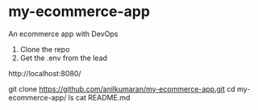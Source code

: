 # my-ecommerce-app
An ecommerce app with DevOps

1. Clone the repo
2. Get the .env from the lead

http://localhost:8080/


<!--  -->
git clone https://github.com/anilkumaran/my-ecommerce-app.git
cd my-ecommerce-app/
ls
cat README.md

